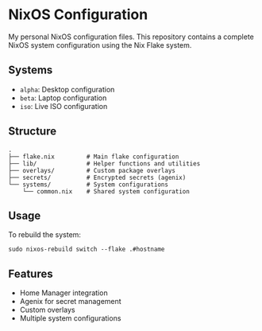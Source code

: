 # NixOS Configuration

My personal NixOS configuration files. This repository contains a complete NixOS system configuration using the Nix Flake system.

## Systems
- `alpha`: Desktop configuration
- `beta`: Laptop configuration
- `iso`: Live ISO configuration

## Structure
```shell
.
├── flake.nix         # Main flake configuration
├── lib/              # Helper functions and utilities
├── overlays/         # Custom package overlays
├── secrets/          # Encrypted secrets (agenix)
└── systems/          # System configurations
    └── common.nix    # Shared system configuration
```

## Usage

To rebuild the system:
```shell
sudo nixos-rebuild switch --flake .#hostname
```

## Features
- Home Manager integration
- Agenix for secret management
- Custom overlays
- Multiple system configurations

